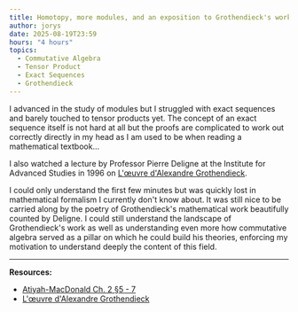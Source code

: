 ```yaml
---
title: Homotopy, more modules, and an exposition to Grothendieck's work
author: jorys
date: 2025-08-19T23:59
hours: "4 hours"
topics:
  - Commutative Algebra
  - Tensor Product
  - Exact Sequences
  - Grothendieck
---
```



I advanced in the study of modules but I struggled with exact sequences and barely touched to tensor products yet. The concept of an exact sequence itself is not hard at all but the proofs are complicated to work out correctly directly in my head as I am used to be when reading a mathematical textbook...


I also watched a lecture by Professor Pierre Deligne at the Institute for Advanced Studies in 1996 on [L'œuvre d'Alexandre Grothendieck](https://youtu.be/PeMAyPGjL68?si=_Bxt0u5tTFaNsJCM).

I could only understand the first few minutes but was quickly lost in mathematical formalism I currently don't know about. It was still nice  to be carried along by the poetry of Grothendieck's mathematical work beautifully counted by Deligne. I could still understand the landscape  of Grothendieck's work as well as understanding even more how commutative algebra served as a pillar on which he could build his theories, enforcing  my motivation to understand deeply the content of this field.


---
**Resources:**
* [Atiyah-MacDonald Ch. 2 §5 - 7](https://webhomes.maths.ed.ac.uk/~v1ranick/papers/atiyahmacdonald.pdf)
* [L'œuvre d'Alexandre Grothendieck](https://youtu.be/PeMAyPGjL68?si=_Bxt0u5tTFaNsJCM)


